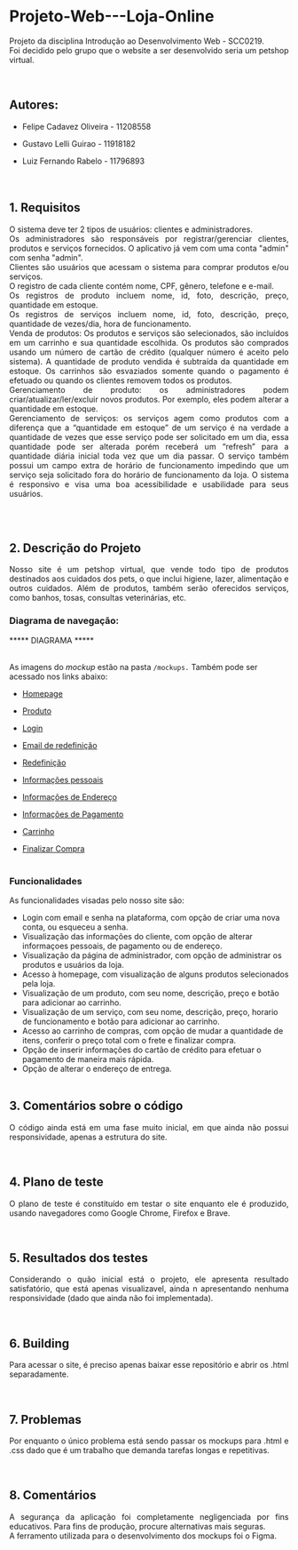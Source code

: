 # Projeto-Web---Loja-Online

<p align="justify">
    Projeto da disciplina Introdução ao Desenvolvimento Web - SCC0219.<br>
    Foi decidido pelo grupo que o website a ser desenvolvido seria um petshop virtual.
</p><br>

## Autores:
- Felipe Cadavez Oliveira - 11208558

- Gustavo Lelli Guirao - 11918182

- Luiz Fernando Rabelo - 11796893
<br><br><br>

## 1. Requisitos

<p align="justify">
    O sistema deve ter 2 tipos de usuários: clientes e administradores.<br>
    Os administradores são responsáveis por registrar/gerenciar clientes, produtos e serviços fornecidos. O aplicativo já vem com uma conta "admin" com senha "admin".<br>
    Clientes são usuários que acessam o sistema para comprar produtos e/ou serviços.<br>
    O registro de cada cliente contém nome, CPF, gênero, telefone e e-mail.<br>
    Os registros de produto incluem nome, id, foto, descrição, preço, quantidade em estoque.<br>
    Os registros de serviços incluem nome, id, foto, descrição, preço, quantidade de vezes/dia, hora de funcionamento.<br>
    Venda de produtos: Os produtos e serviços são selecionados, são incluídos em um carrinho e sua quantidade escolhida. Os produtos são comprados usando um número de cartão de crédito (qualquer número é aceito pelo sistema). A quantidade de produto vendida é subtraída da quantidade em estoque. Os carrinhos são esvaziados somente quando o pagamento é efetuado ou quando os clientes removem todos os produtos.<br>
    Gerenciamento de produto: os administradores podem criar/atualizar/ler/excluir novos produtos. Por exemplo, eles podem alterar a quantidade em estoque.<br>
    Gerenciamento de serviços: os serviços agem como produtos com a diferença que a “quantidade em estoque” de um serviço é na verdade a quantidade de vezes que esse serviço pode ser solicitado em um dia, essa quantidade pode ser alterada porém receberá um “refresh” para a quantidade diária inicial toda vez que um dia passar. O serviço também possui um campo extra de horário de funcionamento impedindo que um serviço seja solicitado fora do horário de funcionamento da loja.
    O sistema é responsivo e visa uma boa acessibilidade e usabilidade para seus usuários.
</p><br><br>

## 2. Descrição do Projeto

<p align="justify">
    Nosso site é um petshop virtual, que vende todo tipo de produtos destinados aos cuidados dos pets, o que inclui higiene, lazer, alimentação e outros cuidados. Além de produtos, também serão oferecidos serviços, como banhos, tosas, consultas veterinárias, etc.
</p>

### Diagrama de navegação:

***** DIAGRAMA *****
<br><br>

As imagens do *mockup* estão na pasta ```/mockups.``` Também pode ser acessado nos links abaixo:

- [Homepage](./mockups/home.png)

- [Produto](./mockups/produto.png)

- [Login](./mockups/login.png)

- [Email de redefinição](./mockups/emailRedef.png)

- [Redefinição](./mockups/redef.png)

- [Informações pessoais](./mockups/infoPers.png)

- [Informações de Endereço](./mockups/infoEnd.png)

- [Informações de Pagamento](./mockups/infoPag.png)

- [Carrinho](./mockups/carrinho.png)

- [Finalizar Compra](./mockups/finComp.png)<br><br>

### Funcionalidades 

As funcionalidades visadas pelo nosso site são:
- Login com email e senha na plataforma, com opção de criar uma nova conta, ou esqueceu a senha.
- Visualização das informações do cliente, com opção de alterar informaçoes pessoais, de pagamento ou de endereço.
- Visualização da página de administrador, com opção de administrar os produtos e usuários da loja.
- Acesso à homepage, com visualização de alguns produtos selecionados pela loja.
- Visualização de um produto, com seu nome, descrição, preço e botão para adicionar ao carrinho.
- Visualização de um serviço, com seu nome, descrição, preço, horario de funcionamento e botão para adicionar ao carrinho.
- Acesso ao carrinho de compras, com opção de mudar a quantidade de itens, conferir o preço total com o frete e finalizar compra.
- Opção de inserir informações do cartão de crédito para efetuar o pagamento de maneira mais rápida.
- Opção de alterar o endereço de entrega.
<br><br>

## 3. Comentários sobre o código
<p align="justify">
    O código ainda está em uma fase muito inicial, em que ainda não possui responsividade, apenas a estrutura do site.
</p><br>

## 4. Plano de teste
<p align="justify">
    O plano de teste é constituído em testar o site enquanto ele é produzido, usando navegadores como Google Chrome, Firefox e Brave.
</p><br>

## 5. Resultados dos testes
<p align="justify">
    Considerando o quão inicial está o projeto, ele apresenta resultado satisfatório, que está apenas visualizavel, ainda n apresentando nenhuma responsividade (dado que ainda não foi implementada).
<p><br>

## 6. Building
<p align="justify">
    Para acessar o site, é preciso apenas baixar esse repositório e abrir os .html separadamente.
</p><br>

## 7. Problemas
<p align="justify">
    Por enquanto o único problema está sendo passar os mockups para .html e .css dado que é um trabalho que demanda tarefas longas e repetitivas.
<p><br>

## 8. Comentários
<p align="justify">
    A segurança da aplicação foi completamente negligenciada por fins educativos. Para fins de produção, procure alternativas mais seguras.<br>
    A ferramento utilizada para o desenvolvimento dos mockups foi o Figma.
</p>
